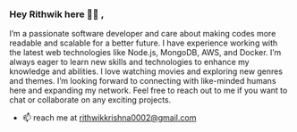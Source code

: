 ### Hey Rithwik here 🙋🏻 , 
I’m a passionate software developer and care about making codes more readable and scalable for a better future. I have experience working with the latest web technologies like Node.js, MongoDB, AWS, and Docker. I’m always eager to learn new skills and technologies to enhance my knowledge and abilities. I love watching movies and exploring new genres and themes. I’m looking forward to connecting with like-minded humans here and expanding my network. Feel free to reach out to me if you want to chat or collaborate on any exciting projects.
- 📫 reach me at rithwikkrishna0002@gmail.com 

